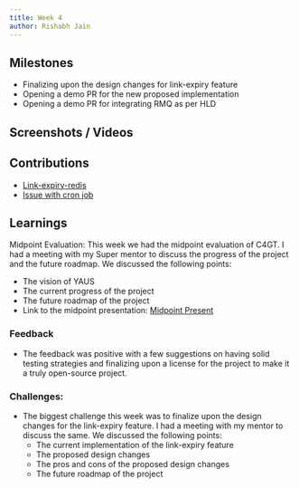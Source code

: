 ```yaml
---
title: Week 4
author: Rishabh Jain
---
```


## Milestones
- Finalizing upon the design changes for link-expiry feature
- Opening a demo PR for the new proposed implementation
- Opening a demo PR for integrating RMQ as per HLD

## Screenshots / Videos 

## Contributions
- [Link-expiry-redis](https://github.com/Samagra-Development/yaus/pull/83)
- [Issue with cron job](https://github.com/Samagra-Development/yaus/issues/82)
## Learnings
Midpoint Evaluation: This week we had the midpoint evaluation of C4GT. I had a meeting with my Super mentor to discuss the progress of the project and the future roadmap. We discussed the following points:
- The vision of YAUS
- The current progress of the project
- The future roadmap of the project
- Link to the midpoint presentation: [Midpoint Present](https://docs.google.com/presentation/d/1WkNMPYTdO1WBUkbzajnpjhN-Swb3_xUl/edit?usp=sharing&ouid=118117021031558135272&rtpof=true&sd=true)   
### Feedback
- The feedback was positive with a few suggestions on having solid testing strategies and finalizing upon a license for the project to make it a truly open-source project.
### Challenges:
- The biggest challenge this week was to finalize upon the design changes for the link-expiry feature. I had a meeting with my mentor to discuss the same. We discussed the following points:
    - The current implementation of the link-expiry feature
    - The proposed design changes
    - The pros and cons of the proposed design changes
    - The future roadmap of the project
